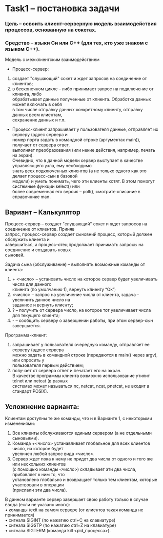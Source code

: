 # Task1 – постановка задачи 
### Цель – освоить клиент-серверную модель взаимодействия процессов, основанную на сокетах.  
### Средство – языки Си или С++ (для тех, кто уже знаком с языком С++).  

Модель с межклиентским взаимодействием  
- Процесс-сервер:  
 1) создает "слушающий" сокет и ждет запросов на соединение от клиентов;  
 2) в бесконечном цикле – либо принимает запрос на подключение от клиента, либо  
 обрабатывает данные полученные от клиента. Обработка данных может включать в себя  
 в том числе отправку данных конкретному клиенту, отправку данных всем клиентам,  
 сохранение данных и т.п.  
 
- Процесс-клиент запрашивает у пользователя данные, отправляет их серверу (адрес сервера и  
номер порта задать в командной строке (аргументах main)), получает от сервера ответ,  
выполняет преобразования (или некие действия, например, печать на экран).  
Очевидно, что в данной модели сервер выступает в качестве управляющего узла, ему необходимо  
знать всех подключенных клиентов (а не только одного как это делает процесс-сын в базовой  
модели) и уметь понимать, чего эти клиенты хотят. В этом помогут системные функции select() или  
более современная его версия – poll(), смотрите описание в справочнике man.  

## Вариант – Калькулятор
Процесс-сервер – создает "слушающий" сокет и ждет запросов на соединение от клиентов. Приняв  
запрос, процесс-сервер создает сыновний процесс, который должен обслужить клиента и  
завершиться, а процесс-отец продолжает принимать запросы на соединение и создавать новых  
сыновей.  

Задача сына (обслуживание) – выполнять возможные команды от клиента:  
1) \+ <число> – установить число на которое сервер будет увеличивать числа для данного  
клиента (по умолчанию 1), вернуть клиенту “Ok”;  
2) <число> – запрос на увеличение числа от клиента, задача – увеличить данное число на  
заданное и вернуть клиенту;  
3) \? – получить от сервера число, на которое тот увеличивает числа для текущего клиента;  
4) \- – сообщить серверу о завершении работы, при этом сервер-сын завершается.  

Программа-клиент:  
1) запрашивает у пользователя очередную команду, отправляет ее серверу (адрес сервера  
можно задать в командной строке (передаются в main() через argv), или спросить у  
пользователя первым действием;  
2) получает от сервера ответ и печатает его на экран.  
В качестве программы клиента возможно использование утилит telnet или netcat (в разных  
системах может называться nc, netcat, ncat, pnetcat, не входит в стандарт POSIX).  

## Усложнение варианта:  
Клиентам доступны те же команды, что и в Варианте 1, с некоторыми изменениями:  
1) Все клиенты обслуживаются единым сервером (а не отдельными сыновьями).  
2) Команда +<число> устанавливает глобальное для всех клиентов число, на которое будет  
увеличен любой запрос вида <число>.  
3) Сервер ждет пока к нему не придет два числа от одного и того же или нескольких клиентов  
(с помощью команды <число>) складывает эти два числа, прибавляет к ним то, что  
установлено глобально и возвращает только тем клиентам, которые участвовали в операции  
(прислали эти два числа).  

В данном варианте сервер завершает свою работу только в случае ввода (если не
указано иного):  
• команды \exit на самом сервере (от клиентов такая команда не принимается)  
• сигнала SIGINT (по нажатию ctrl+C на клавиатуре)  
• сигнала SIGSTP (по нажатию ctrl+Z на клавиатуре)  
• сигнала SIGTERM (команда kill <pid_процесса>).  
